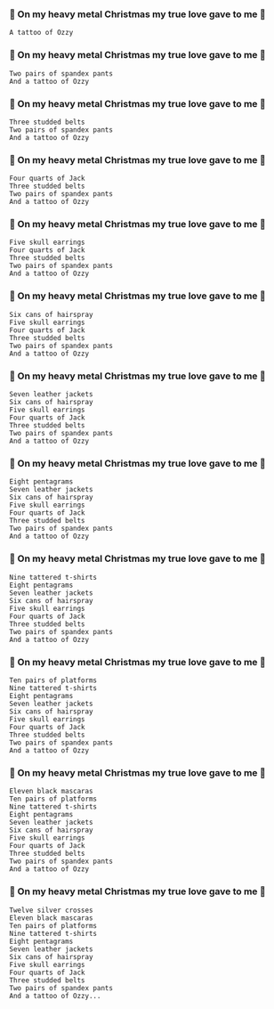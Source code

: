 ### 🎄 On my heavy metal Christmas my true love gave to me 🎄
    A tattoo of Ozzy

### 🎄 On my heavy metal Christmas my true love gave to me 🎄
    Two pairs of spandex pants
    And a tattoo of Ozzy

### 🎄 On my heavy metal Christmas my true love gave to me 🎄
    Three studded belts
    Two pairs of spandex pants
    And a tattoo of Ozzy

### 🎄 On my heavy metal Christmas my true love gave to me 🎄
    Four quarts of Jack
    Three studded belts
    Two pairs of spandex pants
    And a tattoo of Ozzy

### 🎄 On my heavy metal Christmas my true love gave to me 🎄
    Five skull earrings
    Four quarts of Jack
    Three studded belts
    Two pairs of spandex pants
    And a tattoo of Ozzy

### 🎄 On my heavy metal Christmas my true love gave to me 🎄
    Six cans of hairspray
    Five skull earrings
    Four quarts of Jack
    Three studded belts
    Two pairs of spandex pants
    And a tattoo of Ozzy

### 🎄 On my heavy metal Christmas my true love gave to me 🎄
    Seven leather jackets
    Six cans of hairspray
    Five skull earrings
    Four quarts of Jack
    Three studded belts
    Two pairs of spandex pants
    And a tattoo of Ozzy

### 🎄 On my heavy metal Christmas my true love gave to me 🎄
    Eight pentagrams
    Seven leather jackets
    Six cans of hairspray
    Five skull earrings
    Four quarts of Jack
    Three studded belts
    Two pairs of spandex pants
    And a tattoo of Ozzy

### 🎄 On my heavy metal Christmas my true love gave to me 🎄
    Nine tattered t-shirts
    Eight pentagrams
    Seven leather jackets
    Six cans of hairspray
    Five skull earrings
    Four quarts of Jack
    Three studded belts
    Two pairs of spandex pants
    And a tattoo of Ozzy

### 🎄 On my heavy metal Christmas my true love gave to me 🎄
    Ten pairs of platforms
    Nine tattered t-shirts
    Eight pentagrams
    Seven leather jackets
    Six cans of hairspray
    Five skull earrings
    Four quarts of Jack
    Three studded belts
    Two pairs of spandex pants
    And a tattoo of Ozzy

### 🎄 On my heavy metal Christmas my true love gave to me 🎄
    Eleven black mascaras
    Ten pairs of platforms
    Nine tattered t-shirts
    Eight pentagrams
    Seven leather jackets
    Six cans of hairspray
    Five skull earrings
    Four quarts of Jack
    Three studded belts
    Two pairs of spandex pants
    And a tattoo of Ozzy

### 🎄 On my heavy metal Christmas my true love gave to me 🎄
    Twelve silver crosses
    Eleven black mascaras
    Ten pairs of platforms
    Nine tattered t-shirts
    Eight pentagrams
    Seven leather jackets
    Six cans of hairspray
    Five skull earrings
    Four quarts of Jack
    Three studded belts
    Two pairs of spandex pants
    And a tattoo of Ozzy...